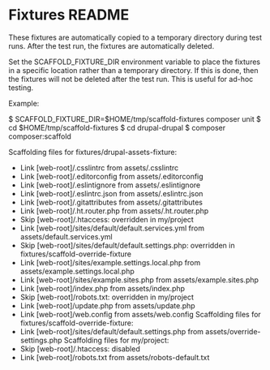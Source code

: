 # Fixtures README

These fixtures are automatically copied to a temporary directory during test runs. After the test run, the fixtures are automatically deleted.

Set the SCAFFOLD_FIXTURE_DIR environment variable to place the fixtures in a specific location rather than a temporary directory. If this is done, then the fixtures will not be deleted after the test run. This is useful for ad-hoc testing.

Example:

$ SCAFFOLD_FIXTURE_DIR=$HOME/tmp/scaffold-fixtures composer unit
$ cd $HOME/tmp/scaffold-fixtures
$ cd drupal-drupal
$ composer composer:scaffold

Scaffolding files for fixtures/drupal-assets-fixture:
  - Link [web-root]/.csslintrc from assets/.csslintrc
  - Link [web-root]/.editorconfig from assets/.editorconfig
  - Link [web-root]/.eslintignore from assets/.eslintignore
  - Link [web-root]/.eslintrc.json from assets/.eslintrc.json
  - Link [web-root]/.gitattributes from assets/.gitattributes
  - Link [web-root]/.ht.router.php from assets/.ht.router.php
  - Skip [web-root]/.htaccess: overridden in my/project
  - Link [web-root]/sites/default/default.services.yml from assets/default.services.yml
  - Skip [web-root]/sites/default/default.settings.php: overridden in fixtures/scaffold-override-fixture
  - Link [web-root]/sites/example.settings.local.php from assets/example.settings.local.php
  - Link [web-root]/sites/example.sites.php from assets/example.sites.php
  - Link [web-root]/index.php from assets/index.php
  - Skip [web-root]/robots.txt: overridden in my/project
  - Link [web-root]/update.php from assets/update.php
  - Link [web-root]/web.config from assets/web.config
Scaffolding files for fixtures/scaffold-override-fixture:
  - Link [web-root]/sites/default/default.settings.php from assets/override-settings.php
Scaffolding files for my/project:
  - Skip [web-root]/.htaccess: disabled
  - Link [web-root]/robots.txt from assets/robots-default.txt
